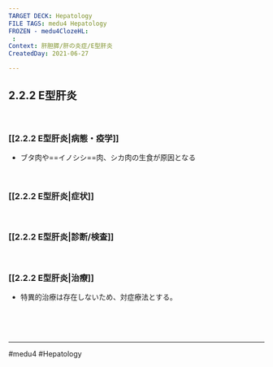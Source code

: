 ```yaml
---
TARGET DECK: Hepatology
FILE TAGS: medu4 Hepatology
FROZEN - medu4ClozeHL:
 : 
Context: 肝胆膵/肝の炎症/E型肝炎
CreatedDay: 2021-06-27

---
```


## 2.2.2 E型肝炎

<br>

### [[2.2.2 E型肝炎|病態・疫学]]
* ブタ肉や==イノシシ==肉、シカ肉の生食が原因となる
<!--ID: 1624786705056-->


<br>

### [[2.2.2 E型肝炎|症状]]


<br>

### [[2.2.2 E型肝炎|診断/検査]]


<br>

### [[2.2.2 E型肝炎|治療]]
* 特異的治療は存在しないため、対症療法とする。
 

<br><br><br>

---
#medu4 #Hepatology  
